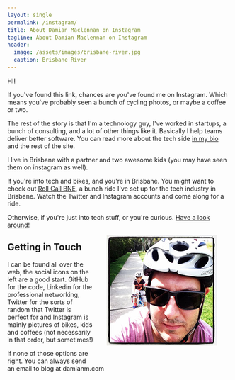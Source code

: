 ```yaml
---
layout: single
permalink: /instagram/
title: About Damian Maclennan on Instagram
tagline: About Damian Maclennan on Instagram
header:
  image: /assets/images/brisbane-river.jpg
  caption: Brisbane River
---
```



HI!

If you've found this link, chances are you've found me on Instagram. Which means you've probably seen a bunch of cycling photos, or maybe a coffee or two.

The rest of the story is that I'm a technology guy, I've worked in startups, a bunch of consulting, and a lot of other things like it. Basically I help teams deliver better software. You can read more about the tech side [in my bio](/about) and the rest of the site.

I live in Brisbane with a partner and two awesome kids (you may have seen them on instagram as well).

If you're into tech and bikes, and you're in Brisbane. You might want to check out [Roll Call BNE](/rollcallbne), a bunch ride I've set up for the tech industry in Brisbane. Watch the Twitter and Instagram accounts and come along for a ride.

Otherwise, if you're just into tech stuff, or you're curious. [Have a look around](/about)!

<div style="float: right; margin: 30px; margin-top: 0;" >
<img alt="Damian Maclennan" src="/assets/images/bike-path.jpg" />
</div>
 



Getting in Touch
-------

I can be found all over the web, the social icons on the left are a good start. GitHub for the code, Linkedin for the professional networking, Twitter for the sorts of random that Twitter is perfect for and Instagram is mainly pictures of bikes, kids and coffees (not necessarily in that order, but sometimes!)

If none of those options are right. You can always send an email to blog at damianm.com

